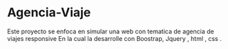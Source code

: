 # Agencia-Viaje
Este proyecto se enfoca en simular una web con tematica de agencia de viajes responsive
En la cual la desarrolle con Boostrap, Jquery , html , css .
